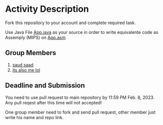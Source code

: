 Activity Description
====================

Fork this repository to your account and complete required task.

Use Java File [App.java](/src/App.java) as your source in order to write equivalente code as Assemply (MIPS) on [App.asm](/src/App.asm)


## Group Members

1. [saud saad](https://github.com/Saudsaad5)
1. [its also me lol](https://github.com/Saudsaad5)


## Deadline and Submission

You need to use pull request to main repository by 11:59 PM Feb. 8, 2023. Any pull reqest after this time will not accepted!

One group member need to fork and send pull request, other member just write his name and repo link.
